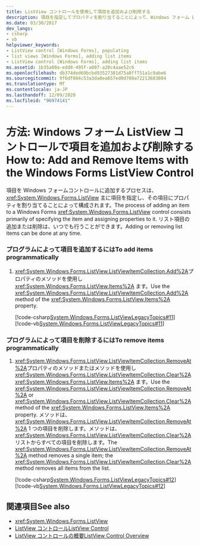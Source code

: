 ```yaml
---
title: ListView コントロールを使用して項目を追加および削除する
description: 項目を指定してプロパティを割り当てることによって、Windows フォーム ListView コントロールで項目を追加および削除する方法について説明します。
ms.date: 03/30/2017
dev_langs:
- csharp
- vb
helpviewer_keywords:
- ListView control [Windows Forms], populating
- list views [Windows Forms], adding list items
- ListView control [Windows Forms], adding list items
ms.assetid: 1b35a80a-edd8-495f-a807-a28c4aae52c6
ms.openlocfilehash: db374ded69bcbd93527381d75a8ff751a1c9abe6
ms.sourcegitcommit: 9f6df084c53a3da0ea657ed0d708a72213683084
ms.translationtype: MT
ms.contentlocale: ja-JP
ms.lasthandoff: 12/09/2020
ms.locfileid: "96974141"
---
```

# <a name="how-to-add-and-remove-items-with-the-windows-forms-listview-control"></a><span data-ttu-id="4b256-103">方法: Windows フォーム ListView コントロールで項目を追加および削除する</span><span class="sxs-lookup"><span data-stu-id="4b256-103">How to: Add and Remove Items with the Windows Forms ListView Control</span></span>
<span data-ttu-id="4b256-104">項目を Windows フォームコントロールに追加するプロセスは、 <xref:System.Windows.Forms.ListView> 主に項目を指定し、その項目にプロパティを割り当てることによって構成されます。</span><span class="sxs-lookup"><span data-stu-id="4b256-104">The process of adding an item to a Windows Forms <xref:System.Windows.Forms.ListView> control consists primarily of specifying the item and assigning properties to it.</span></span> <span data-ttu-id="4b256-105">リスト項目の追加または削除は、いつでも行うことができます。</span><span class="sxs-lookup"><span data-stu-id="4b256-105">Adding or removing list items can be done at any time.</span></span>  
  
### <a name="to-add-items-programmatically"></a><span data-ttu-id="4b256-106">プログラムによって項目を追加するには</span><span class="sxs-lookup"><span data-stu-id="4b256-106">To add items programmatically</span></span>  
  
1. <span data-ttu-id="4b256-107"><xref:System.Windows.Forms.ListView.ListViewItemCollection.Add%2A>プロパティのメソッドを使用し <xref:System.Windows.Forms.ListView.Items%2A> ます。</span><span class="sxs-lookup"><span data-stu-id="4b256-107">Use the <xref:System.Windows.Forms.ListView.ListViewItemCollection.Add%2A> method of the <xref:System.Windows.Forms.ListView.Items%2A> property.</span></span>  
  
     [!code-csharp[System.Windows.Forms.ListViewLegacyTopics#11](~/samples/snippets/csharp/VS_Snippets_Winforms/System.Windows.Forms.ListViewLegacyTopics/CS/Class1.cs#11)]
     [!code-vb[System.Windows.Forms.ListViewLegacyTopics#11](~/samples/snippets/visualbasic/VS_Snippets_Winforms/System.Windows.Forms.ListViewLegacyTopics/VB/Class1.vb#11)]  
  
### <a name="to-remove-items-programmatically"></a><span data-ttu-id="4b256-108">プログラムによって項目を削除するには</span><span class="sxs-lookup"><span data-stu-id="4b256-108">To remove items programmatically</span></span>  
  
1. <span data-ttu-id="4b256-109"><xref:System.Windows.Forms.ListView.ListViewItemCollection.RemoveAt%2A>プロパティのメソッドまたはメソッドを使用し <xref:System.Windows.Forms.ListView.ListViewItemCollection.Clear%2A> <xref:System.Windows.Forms.ListView.Items%2A> ます。</span><span class="sxs-lookup"><span data-stu-id="4b256-109">Use the <xref:System.Windows.Forms.ListView.ListViewItemCollection.RemoveAt%2A> or <xref:System.Windows.Forms.ListView.ListViewItemCollection.Clear%2A> method of the <xref:System.Windows.Forms.ListView.Items%2A> property.</span></span> <span data-ttu-id="4b256-110">メソッドは、 <xref:System.Windows.Forms.ListView.ListViewItemCollection.RemoveAt%2A> 1 つの項目を削除します。メソッドは、 <xref:System.Windows.Forms.ListView.ListViewItemCollection.Clear%2A> リストからすべての項目を削除します。</span><span class="sxs-lookup"><span data-stu-id="4b256-110">The <xref:System.Windows.Forms.ListView.ListViewItemCollection.RemoveAt%2A> method removes a single item; the <xref:System.Windows.Forms.ListView.ListViewItemCollection.Clear%2A> method removes all items from the list.</span></span>  
  
     [!code-csharp[System.Windows.Forms.ListViewLegacyTopics#12](~/samples/snippets/csharp/VS_Snippets_Winforms/System.Windows.Forms.ListViewLegacyTopics/CS/Class1.cs#12)]
     [!code-vb[System.Windows.Forms.ListViewLegacyTopics#12](~/samples/snippets/visualbasic/VS_Snippets_Winforms/System.Windows.Forms.ListViewLegacyTopics/VB/Class1.vb#12)]  
  
## <a name="see-also"></a><span data-ttu-id="4b256-111">関連項目</span><span class="sxs-lookup"><span data-stu-id="4b256-111">See also</span></span>

- <xref:System.Windows.Forms.ListView>
- [<span data-ttu-id="4b256-112">ListView コントロール</span><span class="sxs-lookup"><span data-stu-id="4b256-112">ListView Control</span></span>](listview-control-windows-forms.md)
- [<span data-ttu-id="4b256-113">ListView コントロールの概要</span><span class="sxs-lookup"><span data-stu-id="4b256-113">ListView Control Overview</span></span>](listview-control-overview-windows-forms.md)
